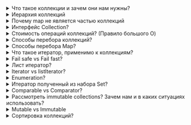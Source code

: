 <details><summary>Что такое коллекции и зачем они нам нужны?</summary>
    <p>Это структура данных, способная хранить в себе однотипные элементы, имеющая методы для обработки этих данных</p>
</details>

<details><summary>Иерархия коллекций</summary>
    <img src="https://highload.today/wp-content/uploads/2021/08/image8-3.png" width="70%">
</details>

<details><summary>Почему map не является частью коллекций</summary>
    <p>Разные структуры данных: List, Set, Queue - набор объектов одного типа. Map - набор пар Ключ-Значение</p>
    <p>List, Set, Queue имеют метод add, который принимает значение в качестве параметра для его добавления.<br>
    Map имеют метод put - который принимает параметры в виде ключ-значение для их добавления </p>
    <p>List, Set и Queue обеспечивают итерацию по значению, тогда как Map имеет 
        ключи для итерации, которые в конечном итоге представляют собой Set и Values as Collection.</p>
</details>

<details><summary>Интерфейс Collection?</summary>
    <p>Это обобщенный интерфейс служит основанием, на котором построен весь каркас коллекций, поскольку он должен быть реализован всеми классами коллекций.</p>
    <p>Collection расширяет интерфейс Iterable. Это означает, что все коллекции можно перебирать, организовав цикл for each</p>
    <p>В интерфейсе Collection определяются основные методы, которые должны иметь все коллекции:<br>
    add, addAll, clear, contains, containsAll, equals, hashCode, isEmpty, iterator, remove, removeAll, retainAll, size, stream, toArray</p>
</details>

<details><summary>Стоимость операций коллекций? (Правило большого O)</summary>
    <p>При расчёте O большого мы должны исходить из худшего возможного варианта</p>
    <p>Удаление констант. Малоемкие операции, выполняющиеся за константное время (объявление переменной и тд) - опускаются</p>
    <p>Предоставление переменных с разными именами для отдельных входных данных</p>
    <p>Отбрасывание всех терминов, которые не являются доминирующими в вашем алгоритме</p>
    <a href="https://dev.to/coderjay06/four-rules-for-big-o-1915">Four Rules for Big O</a>
</details>

<details><summary>Способы перебора коллекций?</summary>
    <a href="https://juja.com.ua/java/java-collections/iterate-arraylist-java/">ArrayList — 8 способов итерации в Java</a>
    <p>Обычный цикл for</p> 
    <p>Цикл for each</p>
    <p>Цикл for с итератором</p>
    <p>Цикл while с итератором</p>
    <p>JDK 8: стрим с лямбда выражением</p>
    <p>JDK 8: стрим с ссылкой на метод</p>
    <p>JDK 8: Цикл for each с лямбда выражением</p>
    <p>JDK 8: Цикл for each с ссылкой на метод</p>
</details>

<details><summary>Способы перебора Мар?</summary>
    <a href="https://invest-map-nnov.com/different-ways-iterate-through-map-java">Различные способы перебора карты в Java</a>
    <p>В цикле for each использовать Map.entry в качестве элемента пробегая по myMap.entrySet(), и для получения ключа entry.getKey(), значения: entry.getValue()</p>
    <p>В цикле for each перебрать ключи myMap.keySet()</p>
    <p>В цикле for each перебрать ключи myMap.values()</p>
    <p>С помощью итератора: Iterator entries = map.entrySet().iterator(); while(entries.hasNext()) {Map.Entry entry = entries.next(); entry.getKey(); entry.getValue();}</p>
    <p>JDK 8 forEach: myMap.forEach((k,v)->System.out.println('Key : ' + k + ' Value : ' + v));</p>
</details>

<details><summary>Что такое итератор, применимо к коллекциям?</summary>
    <p>Iterator - можно перевести как переборщик. Это сущность, способная перебрать все элементы в коллекции. При этом она позволяет это сделать без
    вникания во внутреннюю структуру и устройство коллекций</p>
    <ul>Действия при работе с Iterator:
        <li>Получите итератор в начале коллекции, вызвав метод iterator() коллекции</li>
        <li>Настройте цикл, который вызывает hasNext(). Повторяйте цикл, пока hasNext() возвращает true</li>
        <li>Внутри цикла получите каждый элемент, вызывая next()</li>
    </ul>
    <ul>Методы:
        <li>boolean hasNext()</li>
        <li>E next()</li>
        <li>void remove()</li>
        <li>default void forEachRemaining(Consumer<? super Е> action)</li>
    </ul>
    <p>iterator для List — самая распространенная имплементация. Итератор идет от начала коллекции к ее концу: смотрит есть ли в наличии следующий элемент 
        и возвращает его, если таковой находится. На основе этого несложного алгоритма построен цикл for-each</p>
    <a href="https://javarush.ru/groups/posts/1884-pattern-iterator">Паттерн Iterator</a>
</details>

<details><summary>Fail safe vs Fail fast?</summary>
    <p>Fail-fast итератор генерирует исключение ConcurrentModificationException, если коллекция меняется во время итерации, а fail-safe – нет</p>
    <p><b>Fail-fast (безотказный)</b> – «быстрый» итератор. Когда после его создания коллекция как-либо изменилась, он падает с ошибкой без лишних разбирательств.
    Так работает итератор класса ArrayList, при изменении он выбрасывает ConcurrentModificationException.</p>
    <p><b>Fail-safe (отказоустойчивый)</b> – «умный» итератор. Обычно плата за отказоустойчивость – возможная неконсистентность данных («слабая консистентность»).
    Итератор класса ConcurrentHashMap работает с копией данных, он не выбросит исключение при изменении коллекции, но может не увидеть часть свежих изменений.</p>
    <a href="https://javarush.ru/groups/posts/399-skaz-o-dvukh-iteratorakh-strategii-konkurentnoy-modifikacii-v-java-">Сказ о двух итераторах: стратегии конкурентной модификации в Java</a>
</details>

<details><summary>Лист итератор?</summary>
    <p>Интерфейс ListIterator расширяет интерфейс Iterator и используется для двустороннего обхода списка и видоизменения его элементов.</p>
    <p>ListIterator можно получить вызывая метод listIterator() для коллекций, реализующих List.</p>
    <ul>Методы
        <li><b>void add(Е obj)</b> - вставляет obj перед элементом, который должен быть возвращен следующим вызовом next()</li>
        <li><b>boolean hasNext()</b> - возвращает true, если есть следующий элемент. В противном случае возвращает false</li>
        <li><b>boolean hasPrevious()</b> - возвращает true, если есть предыдущий элемент. В противном случае возвращает false</li>
        <li><b>Е next()</b> - возвращает следующий элемент. Если следующего нет, инициируется исключение NoSuchElementException</li>
        <li><b>int nextIndex()</b> - возвращает индекс следующего элемента. Если следующего нет, возвращается размер списка.</li>
        <li><b>Е previous()</b> - возвращает предыдущий элемент. Если предыдущего нет, инициируется исключение NoSuchElementException</li>
        <li><b>int previousIndex()</b> - возвращает индекс предыдущего элемента. Если предыдущего нет, возвращается -1</li>
        <li><b>void remove()</b> - удаляет текущий элемент из списка. Если remove() вызван до next() или previous(), инициируется исключение IllegalStateException</li>
        <li><b>void set(Е obj)</b> - присваивает obj текущему элементу. Это элемент, возвращенный последним вызовом next() или previous()</li>
    </ul>
</details>

<details><summary>Iterator vs listIterator?</summary>
    <p>ListIterator расширяет Iterator, чтобы обеспечить двунаправленный обход списка и модификацию элементов</p>
    <p>ListIterator есть возможность добавления элементов</p>
    <p>ListIterator есть возможность удаления элементов</p>
    <p>ListIterator работает только с реализациями List, а Iterator может работать и с Set, Map</p>
    <p>Возможность получить индекс элемента с помощью Iterator. Но поскольку список является последовательным и основан на индексах, вы можете получить индекс элемента с помощью ListIterator</p>
</details>

<details><summary>Enumeration?</summary>
    <p>Интерфейс Enumeration – определяет методы, с помощью которых можно перечислить (получить по одному) элементы в коллекции объектов</p>
    <p>Этот устаревший интерфейс был заменён Iterator. Хоть и не совсем, но Enumeration в Java считается устаревшим для нового кода. Однако он используется некоторыми методами, определёнными такими устаревшими классами, как Vector и Properties,
    используется другими API классами и сейчас широко используется в коде приложений.</p>
    <ul>Методы:
        <li><b>boolean hasMoreElements()</b> - возвращает true, если существуют элементы для извлечения, и false, когда все элементы были перечислены</li>
        <li><b>E nextElement()</b> - возвращает следующий объект в перечислении</li>
    </ul>
</details>

<details><summary>Итератор полученный из набора Set?</summary>
    Iterator iterator = mySet.iterator();<br>
    while (iterator.hasNext()) {<br>
    //do something with iterator.next()<br>
}
</details>

<details><summary>Comparable vs Comparator?</summary>
    <p><b>Comparable (сравнимый)</b> - объекты класса реализующего этот интерфейс можно сравнивать. Реализуя метод <b>int compareTo(T o)</b></p>
    <ul>compareTo(T o) возвращает int:
        <li>ноль, если два объекта равны</li>
        <li>число &gt; 0, если первый объект (на котором вызывается метод) больше, чем второй (который передается в качестве параметра)</li>
        <li>число &lt; 0, если первый объект меньше второго</li>
    </ul>
    <p><b>Comparator</b> - интерфейс для реалиации нестандартной сортировки. Является внешним по отношению к сравниваемому типу элемента. Это отдельный класс.
    Мы создаем несколько отдельных классов (которые реализуют Comparator) для сравнения по разным членам.</p>
    <ul>Чтоб им воспользоваться нужно проделать следующие шаги:
        <li>Создать класс, реализующий метод compare(), интерфейса Comparator, по аналогии как метод compareTo интерфейса Comparable</li>
        <li>Создать экземпляр этого класса</li>
        <li>Вызвать метод Collections.sort(list, myCompare), которому передать сортируемую коллекцию и экземпляр нашего компаратора</li>
    </ul>
    <ul>Выбор между Cpmparable и Comparator:
        <li>Comparable предназначен для объектов с естественным порядком, что означает, что сам объект должен знать, как его упорядочить</li>
        <li>Логически интерфейс Comparable сравнивает «эту» ссылку с указанным объектом, а Comparator в Java сравнивает два разных предоставленных объекта класса</li>
        <li>Если какой-либо класс реализует интерфейс Comparable в Java, то коллекция этого объекта, либо List, либо Array, может быть отсортирована автоматически с 
            помощью метода Collections.sort() или Arrays.sort(), а объекты будут отсортированы на основе естественного порядка, определенного методом CompareTo.
        </li>
        <li>Основная отличительная черта заключается в том, что при использовании сравнения мы можем использовать только одно сравнение.
            Принимая во внимание, что мы можем написать более одного пользовательского компаратора, как вы хотите, для данного типа, используя 
            разные интерпретации того, что означает сортировка.
        </li>
    </ul>
    <p>Подводя итог, если сортировка объектов должна быть основана на естественном порядке, используйте Comparable, тогда как если вам необходимо 
        выполнить сортировку по атрибутам разных объектов, используйте Comparator в Java.
    </p>
</details>

<details><summary>Рассмотреть immutable collections? Зачем нам и в каких ситуациях использовать?</summary>
    <p>Объект считается неизменяемым, если его состояние не может измениться после его создания. После создания неизменяемого экземпляра коллекции он содержит 
        одни и те же данные, пока существует ссылка на него.
    </p>
    <p>В JDK 9 были добавлены удобные статические фабричные методы в интерфейсах List, Set и Map, которые, позволяют легко создавать immutable lists, maps, sets</p>
    <ul>
        <li>List.of()</li>
        <li>Set.of()</li>
        <li>Map.of()</li>
    </ul>
    <p>Коллекции, созданные с помощью этих методов, содержат неизменяемые объекты, то после создания они автоматически становятся потокобезопасными.</p>
    <p>Коллекции, возвращаемые удобными фабричными методами, добавленными в JDK 9, обычно неизменяемы. Любая попытка добавить, установить или удалить элементы из этих коллекций приводит к возникновению исключения UnsupportedOperationException.</p>
    <p>Можно использовать в тех случаях, когда у нас есть известный набор данных, который не будет изменяться. Так же неизменяемые коллекции 
    предоставляют более высокую производительность и потокобезопастность </p>
</details>

<details><summary>Mutable vs Immutable</summary>
    <ul>Приемущества изменяемых коллекций
        <li>Более эффективно используют память</li>
        <li>Потокобезопастность, НО Коллекция считается неизменяемой, если элементы нельзя добавлять, удалять или заменять. 
            Однако неизменяемая коллекция является неизменной только в том случае, если элементы, содержащиеся в коллекции, 
            неизменны. Чтобы считаться потокобезопасным, коллекции, созданные с использованием статических фабричных методов 
            и сборщиков toUnmodifying-, должны содержать только неизменяемые элементы
        </li>
    </ul>
</details>

<details><summary>Сортировка коллекций?</summary>
    <a href="https://academy.yandex.ru/posts/osnovnye-vidy-sortirovok-i-primery-ikh-realizatsii">Основные виды сортировок и примеры их реализации</a>
    <ul>Виды:
        <li><b>Пузырьком</b> - нужно последовательно сравнивать значения соседних элементов и менять числа местами, если предыдущее оказывается больше последующего. 
                                Таким образом элементы с большими значениями оказываются в конце списка, а с меньшими остаются в начале.
            <ul>
                <li>Худшее время: O(n^2)</li>
                <li>Среднее время: O(n^2)</li>
                <li>Лучшее время: O(n)</li>
            </ul>
        </li>
        <li><b>Перемешиванием (шейкерная сортировка)</b> - Шейкерная сортировка отличается от пузырьковой тем, что она двунаправленная: алгоритм перемещается 
            не строго слева направо, а сначала слева направо, затем справа налево.
            <ul>
                <li>Худшее время: O(n^2)</li>
                <li>Среднее время: O(n^2)</li>
                <li>Лучшее время: O(n)</li>
            </ul>
        </li>
        <li><b>Расчёской</b> - улучшение сортировки пузырьком. Её идея состоит в том, чтобы «устранить» элементы с небольшими значения в конце массива, 
            которые замедляют работу алгоритма. Если при пузырьковой и шейкерной сортировках при переборе массива сравниваются соседние элементы, 
            то при «расчёсывании» сначала берётся достаточно большое расстояние между сравниваемыми значениями, а потом оно сужается вплоть до минимального.
            <ul>
                <li>Худшее время: O(n^2)</li>
                <li>Среднее время: O(n^2)</li>
                <li>Лучшее время: O(n logn)</li>
            </ul>
        </li>
        <li><b>Быстрая</b> - Этот алгоритм состоит из трёх шагов. Сначала из массива нужно выбрать один элемент — его обычно называют опорным. Затем другие 
            элементы в массиве перераспределяют так, чтобы элементы меньше опорного оказались до него, а большие или равные — после. А дальше рекурсивно 
            применяют первые два шага к подмассивам справа и слева от опорного значения.
            <ul>
                <li>Худшее время: O(n^2)</li>
                <li>Среднее время: O(n logn)</li>
                <li>Лучшее время: O(n)</li>
            </ul>
        </li>
        <li><b>Слияние</b> - пригодится для таких структур данных, в которых доступ к элементам осуществляется последовательно (например, для потоков). 
            Здесь массив разбивается на две примерно равные части и каждая из них сортируется по отдельности. Затем два отсортированных подмассива сливаются в один.
            <ul>
                <li>Худшее время: O(n logn)</li>
                <li>Среднее время: O(n logn)</li>
                <li>Лучшее время: O(n logn)</li>
            </ul>
        </li>
    </ul>
    <p>Но на данный момент лучше не писать в ручную сортировку, тк лучшие варианты уже написаны до нас</p>
    <ul>Для сортировки
        <li>Коллекции: Collections.sort()</li>
        <li>Массива: Arrays.sort()</li>
        <li>Set: TreeSet</li>
        <li>Map: TreeMap</li>
    </ul>
</details>

